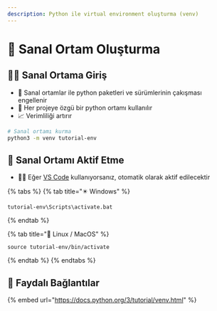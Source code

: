 ```yaml
---
description: Python ile virtual environment oluşturma (venv)
---
```


# 🌇 Sanal Ortam Oluşturma

## 🚴‍♂️ Sanal Ortama Giriş

* 🌇 Sanal ortamlar ile python paketleri ve sürümlerinin çakışması engellenir
* 🦄 Her projeye özgü bir python ortamı kullanılır
* 📈 Verimliliği artırır

```bash
# Sanal ortamı kurma
python3 -m venv tutorial-env
```

## 🐣 Sanal Ortamı Aktif Etme

* 💁‍♂️ Eğer [VS Code](https://code.visualstudio.com/) kullanıyorsanız, otomatik olarak aktif edilecektir

{% tabs %}
{% tab title="✴️ Windows" %}
```text
tutorial-env\Scripts\activate.bat
```
{% endtab %}

{% tab title="🐧 Linux / MacOS" %}
```text
source tutorial-env/bin/activate
```
{% endtab %}
{% endtabs %}

## 🔗 Faydalı Bağlantılar

{% embed url="https://docs.python.org/3/tutorial/venv.html" %}



